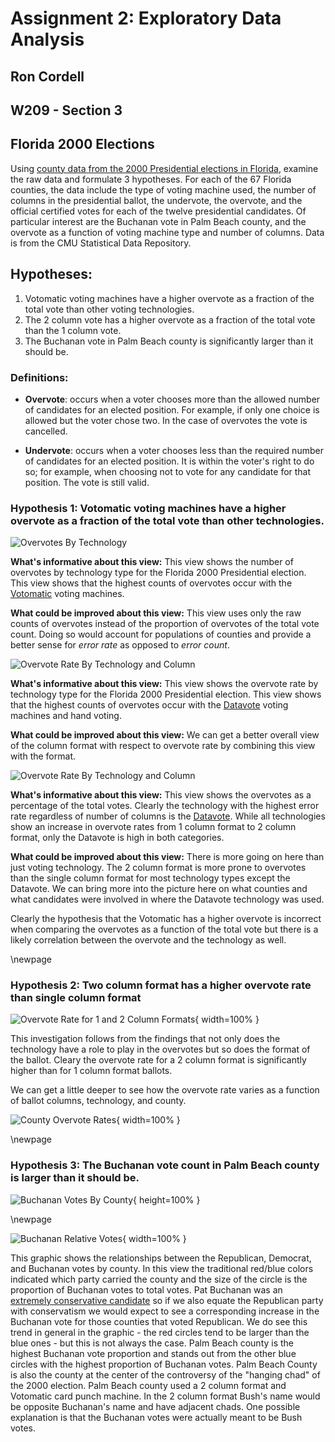 # Assignment 2: Exploratory Data Analysis

## Ron Cordell

## W209 - Section 3

## Florida 2000 Elections

Using [county data from the 2000 Presidential elections in Florida](https://www.dropbox.com/s/1arzn0nup8jua6t/fl2000clean.csv?dl=0), examine the raw data and formulate 3 hypotheses. For each of the 67 Florida counties, the data include the type of voting machine used, the number of columns in the presidential ballot, the undervote, the overvote, and the official certified votes for each of the twelve presidential candidates. Of particular interest are the Buchanan vote in Palm Beach county, and the overvote as a function of voting machine type and number of columns. Data is from the CMU Statistical Data Repository.

## Hypotheses:

1. Votomatic voting machines have a higher overvote as a fraction of the total vote than other voting technologies.
2. The 2 column vote has a higher overvote as a fraction of the total vote than the 1 column vote.
3. The Buchanan vote in Palm Beach county is significantly larger than it should be.

### Definitions:

- **Overvote**: occurs when a voter chooses more than the allowed number of candidates for an elected position. For example, if only one choice is allowed but the voter chose two. In the case of overvotes the vote is cancelled. 

- **Undervote**: occurs when a voter chooses less than the required number of candidates for an elected position. It is within the voter's right to do so; for example, when choosing not to vote for any candidate for that position. The vote is still valid.

### Hypothesis 1: Votomatic voting machines have a higher overvote as a fraction of the total vote than other technologies.

![Overvotes By Technology](https://raw.githubusercontent.com/rocket-ron/MIDS-W209/master/assignment2/OvervotesByTechnology.png "Overvotes By Technology and Columns")

**What's informative about this view:** This view shows the number of overvotes by technology type for the Florida 2000 Presidential election. This view shows that the highest counts of overvotes occur with the [Votomatic](http://americanhistory.si.edu/vote/resources_votomatic.html) voting machines.

**What could be improved about this view:** This view uses only the raw counts of overvotes instead of the proportion of overvotes of the total vote count. Doing so would account for populations of counties and provide a better sense for *error rate* as opposed to *error count*.

![Overvote Rate By Technology and Column](https://raw.githubusercontent.com/rocket-ron/MIDS-W209/master/assignment2/OvervoteRateByTechnology.png)

**What's informative about this view:** This view shows the overvote rate by technology type for the Florida 2000 Presidential election. This view shows that the highest counts of overvotes occur with the [Datavote](http://americanhistory.si.edu/vote/resources_datavote.html) voting machines and hand voting.

**What could be improved about this view:** We can get a better overall view of the column format with respect to overvote rate by combining this view with the format.

![Overvote Rate By Technology and Column](https://raw.githubusercontent.com/rocket-ron/MIDS-W209/master/assignment2/OvervoteRateByColTech.png)

**What's informative about this view:** This view shows the overvotes as a percentage of the total votes. Clearly the technology with the highest error rate regardless of number of columns is the [Datavote](http://americanhistory.si.edu/vote/resources_datavote.html). While all technologies show an increase in overvote rates from 1 column format to 2 column format, only the Datavote is high in both categories.

**What could be improved about this view:** There is more going on here than just voting technology. The 2 column format is more prone to overvotes than the single column format for most technology types except the Datavote. We can bring more into the picture here on what counties and what candidates were involved in where the Datavote technology was used. 

Clearly the hypothesis that the Votomatic has a higher overvote is incorrect when comparing the overvotes as a function of the total vote but there is a likely correlation between the overvote and the technology as well.

\newpage

### Hypothesis 2: Two column format has a higher overvote rate than single column format

![Overvote Rate for 1 and 2 Column Formats](https://raw.githubusercontent.com/rocket-ron/MIDS-W209/master/assignment2/OvervotesByCol.png){ width=100% }

This investigation follows from the findings that not only does the technology have a role to play in the overvotes but so does the format of the ballot. Cleary the overvote rate for a 2 column format is significantly higher than for 1 column format ballots.

We can get a little deeper to see how the overvote rate varies as a function of ballot columns, technology, and county.

![County Overvote Rates](https://raw.githubusercontent.com/rocket-ron/MIDS-W209/master/assignment2/CountyOvervoteRateByTechCol.png){ width=100% }

\newpage
### Hypothesis 3: The Buchanan vote count in Palm Beach county is larger than it should be.
![Buchanan Votes By County](https://raw.githubusercontent.com/rocket-ron/MIDS-W209/master/assignment2/BuchananCounts.png){ height=100% }

\newpage

![Buchanan Relative Votes](https://raw.githubusercontent.com/rocket-ron/MIDS-W209/master/assignment2/BuchananDemRepub.png){ width=100% }

This graphic shows the relationships between the Republican, Democrat, and Buchanan votes by county. In this view the traditional red/blue colors indicated which party carried the county and the size of the circle is the proportion of Buchanan votes to total votes. Pat Buchanan was an [extremely conservative candidate](https://en.wikipedia.org/wiki/Pat_Buchanan_presidential_campaign,_2000) so if we also equate the Republican party with conservatism we would expect to see a corresponding increase in the Buchanan vote for those counties that voted Republican. We do see this trend in general in the graphic - the red circles tend to be larger than the blue ones - but this is not always the case. Palm Beach county is the highest Buchanan vote proportion and stands out from the other blue circles with the highest proportion of Buchanan votes. Palm Beach County is also the county at the center of the controversy of the "hanging chad" of the 2000 election. Palm Beach county used a 2 column format and Votomatic card punch machine. In the 2 column format Bush's name would be opposite Buchanan's name and have adjacent chads. One possible explanation is that the Buchanan votes were actually meant to be Bush votes.
